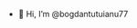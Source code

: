 - 👋 Hi, I’m @bogdantutuianu77

<!---
bogdantutuianu77/bogdantutuianu77 is a ✨ special ✨ repository because its `README.md` (this file) appears on your GitHub profile.
You can click the Preview link to take a look at your changes.
--->
